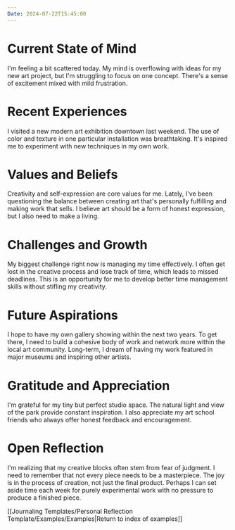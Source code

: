 ```yaml
---
Date: 2024-07-22T15:45:00
---
```


# Current State of Mind

I'm feeling a bit scattered today. My mind is overflowing with ideas for my new art project, but I'm struggling to focus on one concept. There's a sense of excitement mixed with mild frustration.

# Recent Experiences

I visited a new modern art exhibition downtown last weekend. The use of color and texture in one particular installation was breathtaking. It's inspired me to experiment with new techniques in my own work.

# Values and Beliefs

Creativity and self-expression are core values for me. Lately, I've been questioning the balance between creating art that's personally fulfilling and making work that sells. I believe art should be a form of honest expression, but I also need to make a living.

# Challenges and Growth

My biggest challenge right now is managing my time effectively. I often get lost in the creative process and lose track of time, which leads to missed deadlines. This is an opportunity for me to develop better time management skills without stifling my creativity.

# Future Aspirations

I hope to have my own gallery showing within the next two years. To get there, I need to build a cohesive body of work and network more within the local art community. Long-term, I dream of having my work featured in major museums and inspiring other artists.

# Gratitude and Appreciation

I'm grateful for my tiny but perfect studio space. The natural light and view of the park provide constant inspiration. I also appreciate my art school friends who always offer honest feedback and encouragement.

# Open Reflection

I'm realizing that my creative blocks often stem from fear of judgment. I need to remember that not every piece needs to be a masterpiece. The joy is in the process of creation, not just the final product. Perhaps I can set aside time each week for purely experimental work with no pressure to produce a finished piece.

[[Journaling Templates/Personal Reflection Template/Examples/Examples|Return to index of examples]]